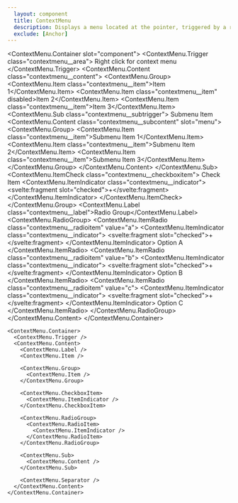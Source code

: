 ```yaml
---
  layout: component
  title: ContextMenu
  description: Displays a menu located at the pointer, triggered by a right-click or a long-press.
  exclude: [Anchor]
---
```


<script>
    import ContextMenu from '$lib/components/ContextMenu';
</script>

<style global>
.popper-content {
  z-index: 999;
}
.contextmenu__area {
    display: block;
    color: #2e3440;
    border: 2px dashed #2e3440;
    text-align: center;
    padding: 35px 45px;
}
.contextmenu__content,
.contextmenu__subcontent {
  min-width: 220px;
  background-color: #3b4252;
  border-radius: 3px;
  overflow: hidden;
  padding: 5px;
  box-shadow:  0 2px 10px #2e344077;
}
.contextmenu__item,
.contextmenu__checkboxitem,
.contextmenu__radioitem,
.contextmenu__subtrigger {
  font-size: 13px;
  color: #88c0d0;
  line-height: 1;
  border-radius: 3px;
  display: flex;
  align-items: center;
  height: 25px;
  padding: 0 5px;
  position: relative;
  padding-left: 25px;
  user-select: none;
  outline: none;
}

.contextmenu__item a,
.contextmenu__checkboxitem a,
.contextmenu__radioitem a,
.contextmenu__subtrigger a {
  color: #88c0d0;
  text-decoration: none;
  cursor: default;
}

.contextmenu__item[aria-disabled="true"],
.contextmenu__checkboxitem[aria-disabled="true"],
.contextmenu__radioitem[aria-disabled="true"],
.contextmenu__subtrigger[aria-disabled="true"] {
  color: #4c566a;
  pointer-events: 'none';
}

.contextmenu__item[aria-disabled="true"] a,
.contextmenu__checkboxitem[aria-disabled="true"] a,
.contextmenu__radioitem[aria-disabled="true"] a,
.contextmenu__subtrigger[aria-disabled="true"] a{
  color: #4c566a;
}

.contextmenu__item[data-active="true"],
.contextmenu__checkboxitem[data-active="true"],
.contextmenu__radioitem[data-active="true"],
.contextmenu__subtrigger[data-active="true"] {
  background-color: #88c0d0;
  color: #3b4252;
}

.contextmenu__item[data-active="true"] a,
.contextmenu__checkboxitem[data-active="true"] a,
.contextmenu__radioitem[data-active="true"] a,
.contextmenu__subtrigger[data-active="true"]  a{
  color: #3b4252;
}

.contextmenu__indicator {
  position: absolute;
  left: 0;
  width: 25px;
  display: inline-flex;
  align-items: center;
  justify-content: center;
}
.contextmenu__label {
  padding-left: 25px;
  font-size: 12px;
  line-height: 25px;
  color: #d8dee9;
}
</style>

<!--code start-->
<ContextMenu.Container slot="component">
    <ContextMenu.Trigger class="contextmenu__area">
        Right click for context menu
    </ContextMenu.Trigger>
    <ContextMenu.Content class="contextmenu__content">
        <ContextMenu.Group>
            <ContextMenu.Item class="contextmenu__item"><a>Item 1</a></ContextMenu.Item>
            <ContextMenu.Item class="contextmenu__item" disabled><a>Item 2</a></ContextMenu.Item>
            <ContextMenu.Item class="contextmenu__item"><a>Item 3</a></ContextMenu.Item>
            <ContextMenu.Sub class="contextmenu__subtrigger">
                <a slot="item">Submenu Item</a>
                <ContextMenu.Content class="contextmenu__subcontent" slot="menu">
                    <ContextMenu.Group>
                        <ContextMenu.Item class="contextmenu__item"><a>Submenu Item 1</a></ContextMenu.Item>
                        <ContextMenu.Item class="contextmenu__item"><a>Submenu Item 2</a></ContextMenu.Item>
                        <ContextMenu.Item class="contextmenu__item"><a>Submenu Item 3</a></ContextMenu.Item>
                    </ContextMenu.Group>
                </ContextMenu.Content>
            </ContextMenu.Sub>
            <ContextMenu.ItemCheck class="contextmenu__checkboxitem">
                Check Item
                <ContextMenu.ItemIndicator class="contextmenu__indicator">
                    <svelte:fragment slot="checked">+</svelte:fragment>
                </ContextMenu.ItemIndicator>
            </ContextMenu.ItemCheck>
        </ContextMenu.Group>
        <ContextMenu.Label class="contextmenu__label">Radio Group</ContextMenu.Label>
        <ContextMenu.RadioGroup>
            <ContextMenu.ItemRadio class="contextmenu__radioitem" value="a">
                <ContextMenu.ItemIndicator class="contextmenu__indicator">
                    <svelte:fragment slot="checked">+</svelte:fragment>
                </ContextMenu.ItemIndicator> 
                Option A
            </ContextMenu.ItemRadio>
            <ContextMenu.ItemRadio class="contextmenu__radioitem" value="b">
                <ContextMenu.ItemIndicator class="contextmenu__indicator">
                    <svelte:fragment slot="checked">+</svelte:fragment>
                </ContextMenu.ItemIndicator>
                Option B
            </ContextMenu.ItemRadio>
            <ContextMenu.ItemRadio class="contextmenu__radioitem" value="c">
                <ContextMenu.ItemIndicator class="contextmenu__indicator">
                    <svelte:fragment slot="checked">+</svelte:fragment>
                </ContextMenu.ItemIndicator> 
                Option C
            </ContextMenu.ItemRadio>
        </ContextMenu.RadioGroup>
    </ContextMenu.Content>
</ContextMenu.Container>
<!--code end-->

```svelte
<ContextMenu.Container>
  <ContextMenu.Trigger />
  <ContextMenu.Content>
    <ContextMenu.Label />
    <ContextMenu.Item />

    <ContextMenu.Group>
      <ContextMenu.Item />
    </ContextMenu.Group>

    <ContextMenu.CheckboxItem>
      <ContextMenu.ItemIndicator />
    </ContextMenu.CheckboxItem>

    <ContextMenu.RadioGroup>
      <ContextMenu.RadioItem>
        <ContextMenu.ItemIndicator />
      </ContextMenu.RadioItem>
    </ContextMenu.RadioGroup>

    <ContextMenu.Sub>
      <ContextMenu.Content />
    </ContextMenu.Sub>

    <ContextMenu.Separator />
  </ContextMenu.Content>
</ContextMenu.Container>

```